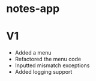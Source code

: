 # notes-app
# V1
- Added a menu
- Refactored the menu code
- Inputted mismatch exceptions
- Added logging support
